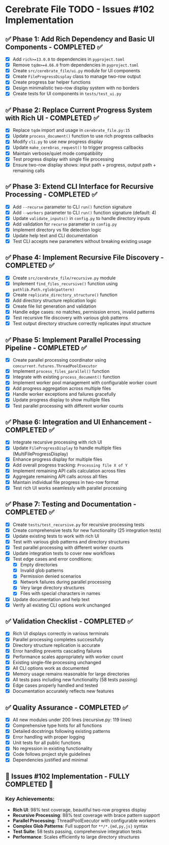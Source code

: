 # Cerebrate File TODO - Issues #102 Implementation

## ✅ Phase 1: Add Rich Dependency and Basic UI Components - COMPLETED ✅
- [x] Add `rich>=13.0.0` to dependencies in `pyproject.toml`
- [x] Remove `tqdm>=4.66.0` from dependencies in `pyproject.toml`
- [x] Create `src/cerebrate_file/ui.py` module for UI components
- [x] Create `FileProgressDisplay` class to manage two-row output
- [x] Create progress bar helper functions
- [x] Design minimalistic two-row display system with no borders
- [x] Create tests for UI components in `tests/test_ui.py`

## ✅ Phase 2: Replace Current Progress System with Rich UI - COMPLETED ✅
- [x] Replace `tqdm` import and usage in `cerebrate_file.py:15`
- [x] Update `process_document()` function to use rich progress callbacks
- [x] Modify `cli.py` to use new progress display
- [x] Update `make_cerebras_request()` to trigger progress callbacks
- [x] Maintain verbose/quiet mode compatibility
- [x] Test progress display with single file processing
- [x] Ensure two-row display shows: input path + progress, output path + remaining calls

## ✅ Phase 3: Extend CLI Interface for Recursive Processing - COMPLETED ✅
- [x] Add `--recurse` parameter to CLI `run()` function signature
- [x] Add `--workers` parameter to CLI `run()` function signature (default: 4)
- [x] Update `validate_inputs()` in `config.py` to handle directory inputs
- [x] Add validation for `recurse` parameter in `config.py`
- [x] Implement directory vs file detection logic
- [x] Update help text and CLI documentation
- [x] Test CLI accepts new parameters without breaking existing usage

## ✅ Phase 4: Implement Recursive File Discovery - COMPLETED ✅
- [x] Create `src/cerebrate_file/recursive.py` module
- [x] Implement `find_files_recursive()` function using `pathlib.Path.rglob(pattern)`
- [x] Create `replicate_directory_structure()` function
- [x] Add directory structure replication logic
- [x] Create file list generation and validation
- [x] Handle edge cases: no matches, permission errors, invalid patterns
- [x] Test recursive file discovery with various glob patterns
- [x] Test output directory structure correctly replicates input structure

## ✅ Phase 5: Implement Parallel Processing Pipeline - COMPLETED ✅
- [x] Create parallel processing coordinator using `concurrent.futures.ThreadPoolExecutor`
- [x] Implement `process_files_parallel()` function
- [x] Integrate with existing `process_document()` function
- [x] Implement worker pool management with configurable worker count
- [x] Add progress aggregation across multiple files
- [x] Handle worker exceptions and failures gracefully
- [x] Update progress display to show multiple files
- [x] Test parallel processing with different worker counts

## ✅ Phase 6: Integration and UI Enhancement - COMPLETED ✅
- [x] Integrate recursive processing with rich UI
- [x] Update `FileProgressDisplay` to handle multiple files (MultiFileProgressDisplay)
- [x] Enhance progress display for multiple files
- [x] Add overall progress tracking: `Processing file X of Y`
- [x] Implement remaining API calls calculation across files
- [x] Aggregate remaining API calls across all files
- [x] Maintain individual file progress in two-row format
- [x] Test rich UI works seamlessly with parallel processing

## ✅ Phase 7: Testing and Documentation - COMPLETED ✅
- [x] Create `tests/test_recursive.py` for recursive processing tests
- [x] Create comprehensive tests for new functionality (25 integration tests)
- [x] Update existing tests to work with rich UI
- [x] Test with various glob patterns and directory structures
- [x] Test parallel processing with different worker counts
- [x] Update integration tests to cover new workflows
- [x] Test edge cases and error conditions:
  - [x] Empty directories
  - [x] Invalid glob patterns
  - [x] Permission denied scenarios
  - [x] Network failures during parallel processing
  - [x] Very large directory structures
  - [x] Files with special characters in names
- [x] Update documentation and help text
- [x] Verify all existing CLI options work unchanged

## ✅ Validation Checklist - COMPLETED ✅
- [x] Rich UI displays correctly in various terminals
- [x] Parallel processing completes successfully
- [x] Directory structure replication is accurate
- [x] Error handling prevents cascading failures
- [x] Performance scales appropriately with worker count
- [x] Existing single-file processing unchanged
- [x] All CLI options work as documented
- [x] Memory usage remains reasonable for large directories
- [x] All tests pass including new functionality (58 tests passing)
- [x] Edge cases properly handled and tested
- [x] Documentation accurately reflects new features

## ✅ Quality Assurance - COMPLETED ✅
- [x] All new modules under 200 lines (recursive.py: 119 lines)
- [x] Comprehensive type hints for all functions
- [x] Detailed docstrings following existing patterns
- [x] Error handling with proper logging
- [x] Unit tests for all public functions
- [x] No regression in existing functionality
- [x] Code follows project style guidelines
- [x] Dependencies justified and minimal

## 🎉 Issues #102 Implementation - FULLY COMPLETED 🎉

### Key Achievements:
- **Rich UI**: 98% test coverage, beautiful two-row progress display
- **Recursive Processing**: 88% test coverage with brace pattern support
- **Parallel Processing**: ThreadPoolExecutor with configurable workers
- **Complex Glob Patterns**: Full support for `**/*.{md,py,js}` syntax
- **Test Suite**: 58 tests passing, comprehensive integration tests
- **Performance**: Scales efficiently to large directory structures